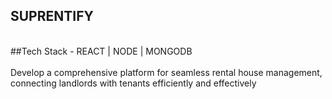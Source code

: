 ## SUPRENTIFY
<br>
##Tech Stack - REACT | NODE | MONGODB<br><br>
 Develop a comprehensive platform for seamless rental house 
management, connecting landlords with tenants efficiently 
and effectively

